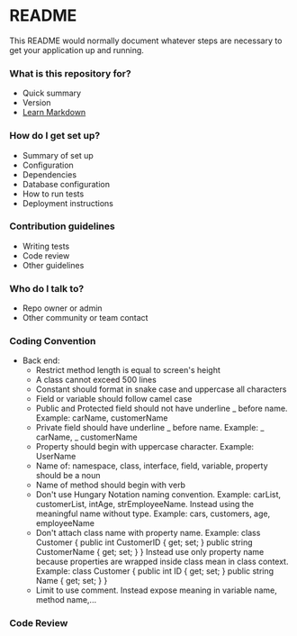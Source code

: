 # README #

This README would normally document whatever steps are necessary to get your application up and running.

### What is this repository for? ###

* Quick summary
* Version
* [Learn Markdown](https://bitbucket.org/tutorials/markdowndemo)

### How do I get set up? ###

* Summary of set up
* Configuration
* Dependencies
* Database configuration
* How to run tests
* Deployment instructions

### Contribution guidelines ###

* Writing tests
* Code review
* Other guidelines

### Who do I talk to? ###

* Repo owner or admin
* Other community or team contact

### Coding Convention ###
* Back end:
  - Restrict method length is equal to screen's height
  - A class cannot exceed 500 lines
  - Constant should format in snake case and uppercase all characters
  - Field or variable should follow camel case
  - Public and Protected field should not have underline _ before name. Example: carName, customerName
  - Private field should have underline _ before name. Example: _ carName, _ customerName
  - Property should begin with uppercase character. Example: UserName
  - Name of: namespace, class, interface, field, variable, property should be a noun
  - Name of method should begin with verb
  - Don't use Hungary Notation naming convention. Example: carList, customerList, intAge, strEmployeeName.
    Instead using the meaningful name without type. Example: cars, customers, age, employeeName
  - Don't attach class name with property name. 
    Example: 
    class Customer 
    { 
      public int CustomerID { get; set; }
      public string CustomerName { get; set; }
    }
    Instead use only property name because properties are wrapped inside class mean in class context.
    Example:
    class Customer 
    { 
      public int ID { get; set; }
      public string Name { get; set; }
    }
  - Limit to use comment. Instead expose meaning in variable name, method name,...

### Code Review ###

